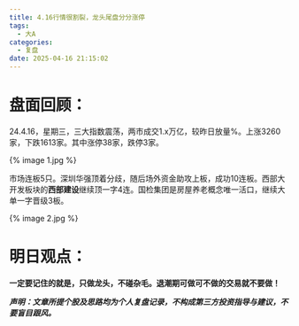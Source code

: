 ```yaml
---
title: 4.16行情很割裂，龙头尾盘分分涨停
tags:
  - 大A
categories:
  - 复盘
date: 2025-04-16 21:15:02
---
```




# 盘面回顾：

24.4.16，星期三，三大指数震荡，两市成交1.x万亿，较昨日放量%。上涨3260家，下跌1613家。其中涨停38家，跌停3家。

{% image 1.jpg %}

市场连板5只。深圳华强顶着分歧，随后场外资金助攻上板，成功10连板。西部大开发板块的**西部建设**继续顶一字4连。国检集团是房屋养老概念唯一活口，继续大单一字晋级3板。



{% image 2.jpg %}

<!--more-->



# 明日观点：





**一定要记住的就是，只做龙头，不碰杂毛。退潮期可做可不做的交易就不要做！**



***声明：文章所提个股及思路均为个人复盘记录，不构成第三方投资指导与建议，不要盲目跟风。***
